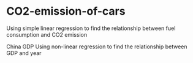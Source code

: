 # CO2-emission-of-cars
Using simple linear regression to find the relationship between fuel consumption and CO2 emission

China GDP
Using non-linear regression to find the relationship between GDP and year
